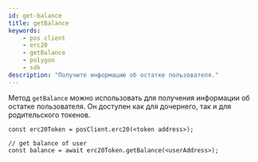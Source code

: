 ```yaml
---
id: get-balance
title: getBalance
keywords:
    - pos client
    - erc20
    - getBalance
    - polygon
    - sdk
description: "Получите информацию об остатке пользователя."
---
```


Метод `getBalance` можно использовать для получения информации об остатке пользователя. Он доступен как для дочернего, так и для родительского токенов.

```
const erc20Token = posClient.erc20(<token address>);

// get balance of user
const balance = await erc20Token.getBalance(<userAddress>);
```
